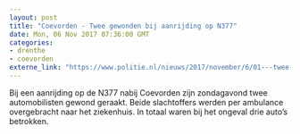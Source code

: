 ```yaml
---
layout: post
title: "Coevorden - Twee gewonden bij aanrijding op N377"
date: Mon, 06 Nov 2017 07:36:00 GMT
categories: 
- drenthe 
- coevorden 
externe_link: "https://www.politie.nl/nieuws/2017/november/6/01---twee-gewonden-bij-aanrijding-op-n377.html"
---
```


Bij een aanrijding op de N377 nabij Coevorden zijn zondagavond twee automobilisten gewond geraakt. Beide slachtoffers werden per ambulance overgebracht naar het ziekenhuis. In totaal waren bij het ongeval drie auto’s betrokken.
